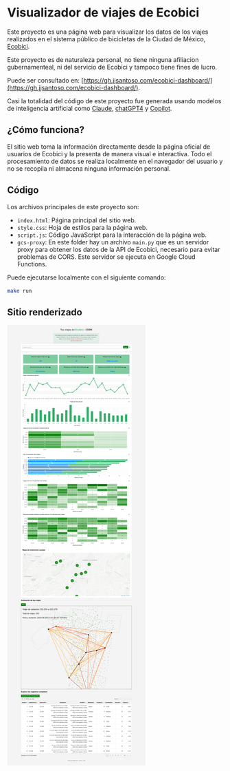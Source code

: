# Visualizador de viajes de Ecobici

Este proyecto es una página web para visualizar los datos de los viajes realizados en el sistema público de bicicletas de la Ciudad de México, [Ecobici](ecobici.cdmx.gob.mx).

Este proyecto es de naturaleza personal, no tiene ninguna afiliacion gubernamenteal, ni del servicio de Ecobici y tampoco tiene fines de lucro.

Puede ser consultado en: [https://gh.jjsantoso.com/ecobici-dashboard/](https://gh.jjsantoso.com/ecobici-dashboard/).

Casi la totalidad del código de este proyecto fue generada usando modelos de inteligencia artificial como [Claude](https://claude.ai/chat), [chatGPT4](https://chat.openai.com/) y [Copilot](https://github.com/features/copilot).

## ¿Cómo funciona?

El sitio web toma la información directamente desde la página oficial de usuarios de Ecobici y la presenta de manera visual e interactiva. Todo el procesamiento de datos se realiza localmente en el navegador del usuario y no se recopila ni almacena ninguna información personal.

## Código
Los archivos principales de este proyecto son:
- ```index.html```: Página principal del sitio web.
- ```style.css```: Hoja de estilos para la página web.
- ```script.js```: Código JavaScript para la interacción de la página web.
- ```gcs-proxy```: En este folder hay un archivo `main.py` que es un servidor proxy para obtener los datos de la API de Ecobici, necesario para evitar problemas de CORS. Este servidor se ejecuta en Google Cloud Functions.

Puede ejecutarse localmente con el siguiente comando:
```bash
make run
```

## Sitio renderizado
![](/images/ecobici-dashboard.png)
